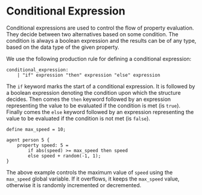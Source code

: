 # Conditional Expression
Conditional expressions are used to control the flow of property evaluation. They decide between two alternatives based on some condition. The condition is always a boolean expression and the results can be of any type, based on the data type of the given property.

We use the following production rule for defining a conditional expression:

```
conditional_expression:
    | "if" expression "then" expression "else" expression
```

The `if` keyword marks the start of a conditional expression. It is followed by a boolean expression denoting the condition upon which the structure decides. Then comes the `then` keyword followed by an expression representing the value to be evaluated if the condition is met (is `true`). Finally comes the `else` keyword followed by an expression representing the value to be evaluated if the condition is not met (is `false`).

```
define max_speed = 10;

agent person 5 {
    property speed: 5 =
        if abs(speed) >= max_speed then speed
        else speed + random(-1, 1);
}
```

The above example controls the maximum value of `speed` using the `max_speed` global variable. If it overflows, it keeps the `max_speed` value, otherwise it is randomly incremented or decremented.